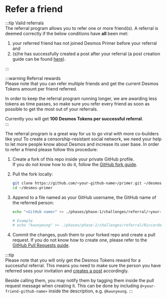 # Refer a friend
:::tip Valid referrals  
The referral program allows you to refer one or more friend(s). A referral is deemed correctly if the below conditions have **all** been met: 
   
1. your referred friend has not joined Desmos Primer before your referral and 
2. (s)he has successfully created a post after your referral (a post creation guide can be found [here](phase-1/create-post.md)).

:::

:::warning Referral rewards  
Please note that you can refer multiple friends and get the current Desmos Tokens amount per friend referred.

In order to keep the referral program running longer, we are awarding less tokens as time passes, so make sure you refer every friend as soon as possible to get the most out of your referrals.

Currently you will get **100 Desmos Tokens per successful referral**.  
:::

The referral program is a great way for us to go viral with more co-builders like you! To create a censorship-resistant social network, we need your help to let more people know about Desmos and increase its user base. In order to refer a friend please follow this procedure:

1. Create a fork of this repo inside your private GitHub profile.  
   If you do not know how to do it, follow the [GitHub fork guide](https://help.github.com/en/github/getting-started-with-github/fork-a-repo).

2. Pull the fork locally:  
   ```bash
   git clone https://github.com/<your-github-name>/primer.git ~/desmos-primer
   cd ~/desmos-primer
   ```

3. Append to a file named as your GitHub username, the GitHub name of the referred person:    
   ```bash
   echo "<GitHub name>" >> ./phases/phase-1/challenges/referral/<your-github-name>
   
   # Example
   # echo "kwunyeung" >> ./phases/phase-1/challenges/referral/RiccardoM
   ```

4. Commit the changes, push them to your forked repo and create a pull request. If you do not know how to create one, please refer to the [GitHub Pull Requests guide](https://help.github.com/en/github/collaborating-with-issues-and-pull-requests/creating-a-pull-request).


:::tip  
Please note that you will only get the Desmos Tokens reward for a successful referral. This means you need to make sure the person you have referred sees your invitation and [creates a post](phase-1/create-post.md) accordingly.

Beside calling them, you may notify them by tagging them inside the pull request message when creating it. This can be done by including `@<your-friend-github-name>` inside the description, e.g. `@kwunyeung`.
:::
